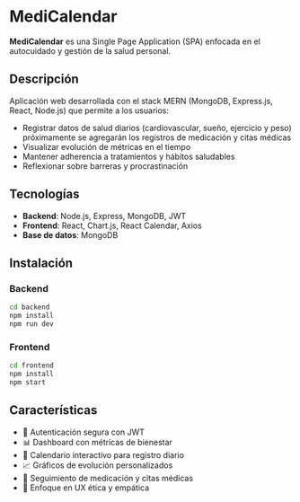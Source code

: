 # MediCalendar

**MediCalendar** es una Single Page Application (SPA) enfocada en el autocuidado y gestión de la salud personal. 

## Descripción

Aplicación web desarrollada con el stack MERN (MongoDB, Express.js, React, Node.js) que permite a los usuarios:
- Registrar datos de salud diarios (cardiovascular, sueño, ejercicio y peso) próximamente se agregarán los registros de medicación y citas médicas
- Visualizar evolución de métricas en el tiempo
- Mantener adherencia a tratamientos y hábitos saludables
- Reflexionar sobre barreras y procrastinación

## Tecnologías

- **Backend**: Node.js, Express, MongoDB, JWT
- **Frontend**: React, Chart.js, React Calendar, Axios
- **Base de datos**: MongoDB

## Instalación

### Backend
```bash
cd backend
npm install
npm run dev
```

### Frontend
```bash
cd frontend
npm install
npm start
```

## Características

- 🔐 Autenticación segura con JWT
- 📊 Dashboard con métricas de bienestar
- 📅 Calendario interactivo para registro diario
- 📈 Gráficos de evolución personalizados
- 💊 Seguimiento de medicación y citas médicas
- 🎯 Enfoque en UX ética y empática

